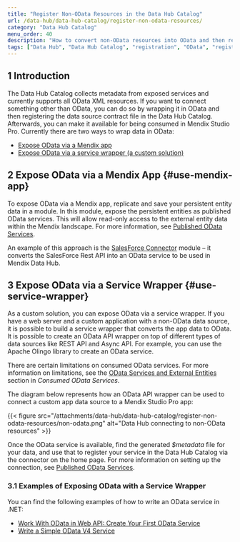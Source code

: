 ```yaml
---
title: "Register Non-OData Resources in the Data Hub Catalog"
url: /data-hub/data-hub-catalog/register-non-odata-resources/
category: "Data Hub Catalog"
menu_order: 40
description: "How to convert non-OData resources into OData and then registered them in the Data Hub Catalog."
tags: ["Data Hub", "Data Hub Catalog", "registration", "OData", "register data"]
---
```


## 1 Introduction

The Data Hub Catalog collects metadata from exposed services and currently supports all OData XML resources. If you want to connect something other than OData, you can do so by wrapping it in OData and then registering the data source contract file in the Data Hub Catalog. Afterwards, you can make it available for being consumed in Mendix Studio Pro. Currently there are two ways to wrap data in OData:

* [Expose OData via a Mendix app](#use-mendix-app)
* [Expose OData via a service wrapper (a custom solution)](#use-service-wrapper)

## 2 Expose OData via a Mendix App {#use-mendix-app}

To expose OData via a Mendix app, replicate and save your persistent entity data in a module. In this module, expose the persistent entities as published OData services. This will allow read-only access to the external entity data within the Mendix landscape. For more information, see [Published OData Services](/refguide/published-odata-services/). 

An example of this approach is the [SalesForce Connector](https://marketplace.mendix.com/link/component/111393) module – it converts the SalesForce Rest API into an OData service to be used in Mendix Data Hub.


## 3 Expose OData via a Service Wrapper {#use-service-wrapper}

As a custom solution, you can expose OData via a service wrapper. If you have a web server and a custom application with a non-OData data source, it is possible to build a service wrapper that converts the app data to OData. It is possible to create an OData API wrapper on top of different types of data sources like REST API and Async API. For example, you can use the Apache Olingo library to create an OData service.

There are certain limitations on consumed OData services. For more information on limitations, see the [OData Services and External Entities](/refguide/consumed-odata-services/#external-entities) section in *Consumed OData Services*. 

The diagram below represents how an OData API wrapper can be used to connect a custom app data source to a Mendix Studio Pro app:


{{< figure src="/attachments/data-hub/data-hub-catalog/register-non-odata-resources/non-odata.png" alt="Data Hub connecting to non-OData resources" >}}


Once the OData service is available, find the generated *$metadata* file for your data, and use that to register your service in the Data Hub Catalog via the connector on the home page. For more information on setting up the connection, see [Published OData Services](/refguide/published-odata-services/).


### 3.1 Examples of Exposing OData with a Service Wrapper

You can find the following examples of how to write an OData service in .NET: 

  * [Work With OData in Web API: Create Your First OData Service](https://www.c-sharpcorner.com/UploadFile/dacca2/work-with-odata-in-web-api-create-your-first-odata-service/)
  * [Write a Simple OData V4 Service](https://docs.microsoft.com/en-us/odata/webapi/getting-started)
